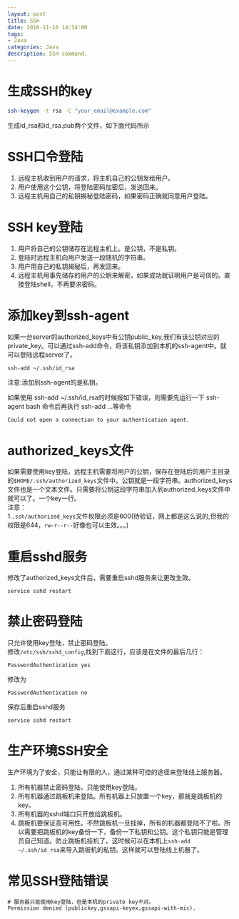 ```yaml
---
layout: post
title: SSH
date: 2016-11-16 14:34:00
tags:
- Java
categories: Java
description: SSH command.
---
```



# 生成SSH的key

```bash
ssh-keygen -t rsa -C "your_email@example.com"
```
生成id_rsa和id_rsa.pub两个文件，如下面代码所示

# SSH口令登陆    
1. 远程主机收到用户的请求，将主机自己的公钥发给用户。          
2. 用户使用这个公钥，将登陆密码加密后，发送回来。      
3. 远程主机用自己的私钥揭秘登陆密码，如果密码正确就同意用户登陆。    

# SSH key登陆
1. 用户将自己的公钥储存在远程主机上。是公钥，不是私钥。    
2. 登陆时远程主机向用户发送一段随机的字符串。    
3. 用户用自己的私钥揭秘后，再发回来。    
4. 远程主机用事先储存的用户的公钥来解密，如果成功就证明用户是可信的。直接登陆shell，不再要求密码。    

# 添加key到ssh-agent
如果一台server的authorized_keys中有公钥public_key,我们有该公钥对应的private_key。可以通过ssh-add命令，将该私钥添加到本机的ssh-agent中。就可以登陆远程server了。    
```
ssh-add ~/.ssh/id_rsa
```
注意:添加到ssh-agent的是私钥。

如果使用 ssh-add ~/.ssh/id_rsa的时候报如下错误，则需要先运行一下 ssh-agent bash 命令后再执行 ssh-add ...等命令    
```bash
Could not open a connection to your authentication agent.
```
# authorized_keys文件
如果需要使用key登陆，远程主机需要将用户的公钥，保存在登陆后的用户主目录的`$HOME/.ssh/authorized_keys`文件中。公钥就是一段字符串。authorized_keys文件也是一个文本文件。只需要将公钥这段字符串加入到authorized_keys文件中就可以了。一个key一行。    
注意：    
1.`.ssh/authorized_keys`文件权限必须是600(待验证，网上都是这么说的,但我的权限是644，`rw-r--r--`好像也可以生效。。。)

# 重启sshd服务
修改了authorized_keys文件后，需要重启sshd服务来让更改生效。    
```
service sshd restart
```
# 禁止密码登陆
只允许使用key登陆，禁止密码登陆。        
修改`/etc/ssh/sshd_config`,找到下面这行，应该是在文件的最后几行：
```
PasswordAuthentication yes
```
修改为
```
PasswordAuthentication no
```
保存后重启sshd服务
```
service sshd restart
```

# 生产环境SSH安全
生产环境为了安全，只能让有限的人，通过某种可控的途径来登陆线上服务器。

1. 所有机器禁止密码登陆，只能使用key登陆。
2. 所有机器通过跳板机来登陆。所有机器上只放置一个key，那就是跳板机的key。
3. 所有机器的sshd端口只开放给跳板机。
4. 跳板机要保证高可用性。不然跳板机一旦挂掉，所有的机器都登陆不了啦。所以需要把跳板机的key备份一下，备份一下私钥和公钥。这个私钥只能是管理员自己知道。防止跳板机挂机了。这时候可以在本机上`ssh-add ~/.ssh/id_rsa`来导入跳板机的私钥。这样就可以登陆线上机器了。





# 常见SSH登陆错误
```
# 服务器只能使用key登陆，但是本机的private key不对。
Permission denied (publickey,gssapi-keyex,gssapi-with-mic).
```
